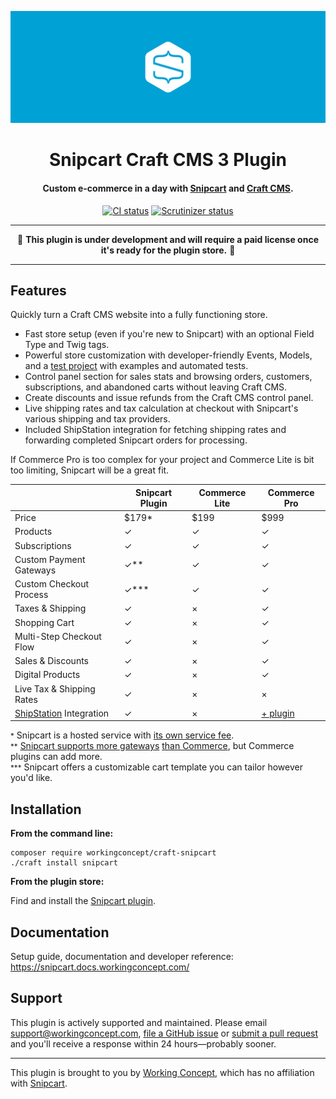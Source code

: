 ![Snipcart](resources/hero.svg)

<h1 align="center">Snipcart Craft CMS 3 Plugin</h1>

<h4 align="center">Custom e-commerce in a day with <a href="https://snipcart.com/">Snipcart</a> and <a href="https://craftcms.com/">Craft CMS</a>.</h4>

<p align="center"><a href="https://travis-ci.org/workingconcept/snipcart-craft-plugin"><img src="https://travis-ci.org/workingconcept/snipcart-craft-plugin.svg?branch=master" alt="CI status"></a> <a href="https://scrutinizer-ci.com/g/workingconcept/snipcart-craft-plugin/"><img src="https://scrutinizer-ci.com/g/workingconcept/snipcart-craft-plugin/badges/quality-score.png?b=master" alt="Scrutinizer status"></a></p>

---

<p align="center">🚧 <b>This plugin is under development and will require a paid license once it's ready for the plugin store.</b> 🚧</p>

---

## Features

Quickly turn a Craft CMS website into a fully functioning store.

- Fast store setup (even if you're new to Snipcart) with an optional Field Type and Twig tags.
- Powerful store customization with developer-friendly Events, Models, and a [test project](https://github.com/workingconcept/snipcart-test) with examples and automated tests.
- Control panel section for sales stats and browsing orders, customers, subscriptions, and abandoned carts without leaving Craft CMS.
- Create discounts and issue refunds from the Craft CMS control panel.
- Live shipping rates and tax calculation at checkout with Snipcart's various shipping and tax providers.
- Included ShipStation integration for fetching shipping rates and forwarding completed Snipcart orders for processing.

If Commerce Pro is too complex for your project and Commerce Lite is bit too limiting, Snipcart will be a great fit.

|                                                         | Snipcart Plugin | Commerce Lite | Commerce Pro                                                |
| ------------------------------------------------------- | --------------- | ------------- | ----------------------------------------------------------- |
| Price                                                   | \$179\*         | \$199         | \$999                                                       |
| Products                                                | ✓               | ✓             | ✓                                                           |
| Subscriptions                                           | ✓               | ✓             | ✓                                                           |
| Custom Payment Gateways                                 | ✓\*\*           | ✓             | ✓                                                           |
| Custom Checkout Process                                 | ✓\*\*\*         | ✓             | ✓                                                           |
| Taxes & Shipping                                        | ✓               | ×             | ✓                                                           |
| Shopping Cart                                           | ✓               | ×             | ✓                                                           |
| Multi-Step Checkout Flow                                | ✓               | ×             | ✓                                                           |
| Sales & Discounts                                       | ✓               | ×             | ✓                                                           |
| Digital Products                                        | ✓               | ×             | ✓                                                           |
| Live Tax & Shipping Rates                               | ✓               | ×             | ×                                                           |
| [ShipStation](https://www.shipstation.com/) Integration | ✓               | ×             | [+ plugin](https://plugins.craftcms.com/shipstationconnect) |

<small>\*</small> Snipcart is a hosted service with [its own service fee](https://snipcart.com/pricing).  
<small>\*\*</small> [Snipcart supports more gateways](https://snipcart.com/list-ecommerce-payment-gateways) [than Commerce](https://docs.craftcms.com/commerce/v2/payment-gateways.html), but Commerce plugins can add more.  
<small>\*\*\*</small> Snipcart offers a customizable cart template you can tailor however you'd like.

## Installation

**From the command line:**

```shell
composer require workingconcept/craft-snipcart
./craft install snipcart
```

**From the plugin store:**

Find and install the [Snipcart plugin](https://plugins.craftcms.com/snipcart).

## Documentation

Setup guide, documentation and developer reference: https://snipcart.docs.workingconcept.com/

## Support

This plugin is actively supported and maintained. Please email [support@workingconcept.com](mailto:support@workingconcept.com), [file a GitHub issue](https://github.com/workingconcept/snipcart-craft-plugin/issues) or [submit a pull request](https://github.com/workingconcept/snipcart-craft-plugin/pulls) and you'll receive a response within 24 hours—probably sooner. 

---

This plugin is brought to you by [Working Concept](https://workingconcept.com), which has no affiliation with [Snipcart](https://snipcart.com/).
